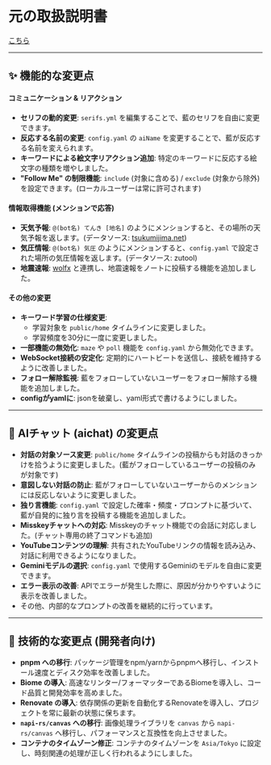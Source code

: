 # 元の取扱説明書
[こちら](./torisetu.md)

---

## ✨ 機能的な変更点

#### コミュニケーション & リアクション
- **セリフの動的変更**: `serifs.yml` を編集することで、藍のセリフを自由に変更できます。
- **反応する名前の変更**: `config.yaml` の `aiName` を変更することで、藍が反応する名前を変えられます。
- **キーワードによる絵文字リアクション追加**: 特定のキーワードに反応する絵文字の種類を増やしました。
- **"Follow Me" の制限機能**: `include` (対象に含める) / `exclude` (対象から除外) を設定できます。(ローカルユーザーは常に許可されます)

#### 情報取得機能 (メンションで応答)
- **天気予報**: `@(bot名) てんき [地名]` のようにメンションすると、その場所の天気予報を返します。(データソース: [tsukumijima.net](https://weather.tsukumijima.net/))
- **気圧情報**: `@(bot名) 気圧` のようにメンションすると、`config.yaml` で設定された場所の気圧情報を返します。(データソース: zutool)
- **地震速報**: [wolfx](https://github.com/wolf-dog) と連携し、地震速報をノートに投稿する機能を追加しました。

#### その他の変更
- **キーワード学習の仕様変更**:
  - 学習対象を `public/home` タイムラインに変更しました。
  - 学習頻度を30分に一度に変更しました。
- **一部機能の無効化**: `maze` や `poll` 機能を `config.yaml` から無効化できます。
- **WebSocket接続の安定化**: 定期的にハートビートを送信し、接続を維持するように改善しました。
- **フォロー解除監視**: 藍をフォローしていないユーザーをフォロー解除する機能を追加しました。
- **configがyamlに**: jsonを破棄し、yaml形式で書けるようにしました。

---

## 🤖 AIチャット (aichat) の変更点
- **対話の対象ソース変更**: `public/home` タイムラインの投稿からも対話のきっかけを拾うように変更しました。(藍がフォローしているユーザーの投稿のみが対象です)
- **意図しない対話の防止**: 藍がフォローしていないユーザーからのメンションには反応しないように変更しました。
- **独り言機能**: `config.yaml` で設定した確率・頻度・プロンプトに基づいて、藍が自発的に独り言を投稿する機能を追加しました。
- **Misskeyチャットへの対応**: Misskeyのチャット機能での会話に対応しました。(チャット専用の終了コマンドも追加)
- **YouTubeコンテンツの理解**: 共有されたYouTubeリンクの情報を読み込み、対話に利用できるようになりました。
- **Geminiモデルの選択**: `config.yaml` で使用するGeminiのモデルを自由に変更できます。
- **エラー表示の改善**: APIでエラーが発生した際に、原因が分かりやすいように表示を改善しました。
- その他、内部的なプロンプトの改善を継続的に行っています。

---

## 🔧 技術的な変更点 (開発者向け)
- **pnpm への移行**: パッケージ管理をnpm/yarnからpnpmへ移行し、インストール速度とディスク効率を改善しました。
- **Biome の導入**: 高速なリンター/フォーマッターであるBiomeを導入し、コード品質と開発効率を高めました。
- **Renovate の導入**: 依存関係の更新を自動化するRenovateを導入し、プロジェクトを常に最新の状態に保ちます。
- **`napi-rs/canvas` への移行**: 画像処理ライブラリを `canvas` から `napi-rs/canvas` へ移行し、パフォーマンスと互換性を向上させました。
- **コンテナのタイムゾーン修正**: コンテナのタイムゾーンを `Asia/Tokyo` に設定し、時刻関連の処理が正しく行われるようにしました。
